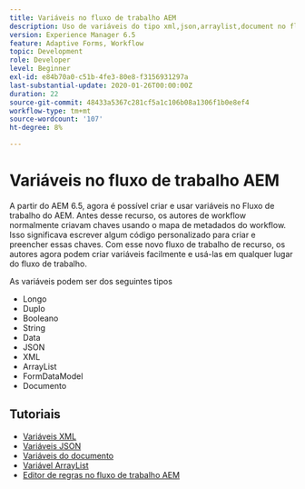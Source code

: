 ```yaml
---
title: Variáveis no fluxo de trabalho AEM
description: Uso de variáveis do tipo xml,json,arraylist,document no fluxo de trabalho do aem
version: Experience Manager 6.5
feature: Adaptive Forms, Workflow
topic: Development
role: Developer
level: Beginner
exl-id: e84b70a0-c51b-4fe3-80e8-f3156931297a
last-substantial-update: 2020-01-26T00:00:00Z
duration: 22
source-git-commit: 48433a5367c281cf5a1c106b08a1306f1b0e8ef4
workflow-type: tm+mt
source-wordcount: '107'
ht-degree: 8%

---
```


# Variáveis no fluxo de trabalho AEM

A partir do AEM 6.5, agora é possível criar e usar variáveis no Fluxo de trabalho do AEM. Antes desse recurso, os autores de workflow normalmente criavam chaves usando o mapa de metadados do workflow. Isso significava escrever algum código personalizado para criar e preencher essas chaves. Com esse novo fluxo de trabalho de recurso, os autores agora podem criar variáveis facilmente e usá-las em qualquer lugar do fluxo de trabalho.

As variáveis podem ser dos seguintes tipos

* Longo
* Duplo
* Booleano
* String
* Data
* JSON
* XML
* ArrayList
* FormDataModel
* Documento

## Tutoriais

* [Variáveis XML](part1.md)
* [Variáveis JSON](part2.md)
* [Variáveis do documento](part3.md)
* [Variável ArrayList](part4.md)
* [Editor de regras no fluxo de trabalho AEM](part5.md)
